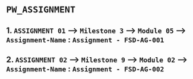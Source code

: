 # `PW_ASSIGNMENT`

 ## 1. `ASSIGNMENT 01` -->   `Milestone 3` --> `Module 05` --> `Assignment-Name` : `Assignment - FSD-AG-001`
 ## 2. `ASSIGNMENT 02` -->   `Milestone 9` --> `Module 02` --> `Assignment-Name` : `Assignment - FSD-AG-002`
 


